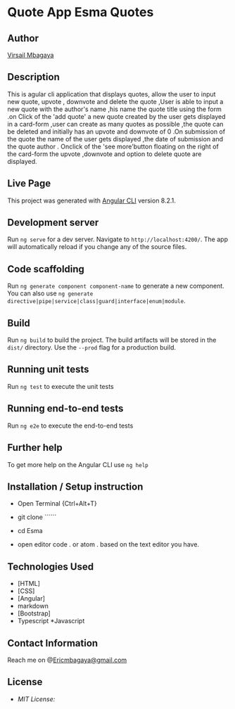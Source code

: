 # Quote App Esma Quotes 

## Author

[Virsail Mbagaya](https://github.com/Virsail)

## Description

This is agular cli application that displays quotes, allow the user to input new quote, upvote , downvote and delete the quote ,User is able to input a new quote with the author's name ,his name the quote title using the form .on Click of the 'add quote' a new quote created by the user gets displayed in a card-form ,user can create as many quotes as possible ,the quote can be deleted and initially has an upvote and downvote of 0 .On submission of the quote the name of the user gets displayed ,the date of submission and the quote author . Onclick of the 'see more'button floating on the right of the card-form the upvote ,downvote and option to delete quote are displayed.

## Live Page 



This project was generated with [Angular CLI]() version 8.2.1.

## Development server

Run `ng serve` for a dev server. Navigate to `http://localhost:4200/`. The app will automatically reload if you change any of the source files.

## Code scaffolding

Run `ng generate component component-name` to generate a new component. You can also use `ng generate directive|pipe|service|class|guard|interface|enum|module`.

## Build

Run `ng build` to build the project. The build artifacts will be stored in the `dist/` directory. Use the `--prod` flag for a production build.

## Running unit tests

Run `ng test` to execute the unit tests

## Running end-to-end tests

Run `ng e2e` to execute the end-to-end tests

## Further help

To get more help on the Angular CLI use `ng help` 

## Installation / Setup instruction
* Open Terminal {Ctrl+Alt+T}

* git clone ``````

* cd Esma 

*  open editor code . or atom . based on the text editor you have.

## Technologies Used

* [HTML]
* [CSS]
* [Angular]
* markdown
* [Bootstrap]
* Typescript
*Javascript 



## Contact Information 

Reach me on @Ericmbagaya@gmail.com

## License
* *MIT License:*

